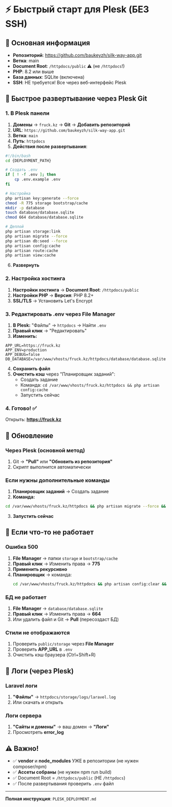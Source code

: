 # ⚡ Быстрый старт для Plesk (БЕЗ SSH)

## 🎯 Основная информация

- **Репозиторий**: https://github.com/baukeyzh/silk-way-app.git
- **Ветка**: main
- **Document Root**: `/httpdocs/public` ⚠️ (не `/httpdocs`!)
- **PHP**: 8.2 или выше
- **База данных**: SQLite (включена)
- **SSH**: НЕ требуется! Все через веб-интерфейс Plesk

## 🚀 Быстрое развертывание через Plesk Git

### 1. В Plesk панели

1. **Домены** → `fruck.kz` → **Git** → **Добавить репозиторий**
2. **URL**: `https://github.com/baukeyzh/silk-way-app.git`
3. **Ветка**: `main`
4. **Путь**: `httpdocs`
5. **Действия после развертывания**:

```bash
#!/bin/bash
cd {DEPLOYMENT_PATH}

# Создать .env
if [ ! -f .env ]; then
    cp .env.example .env
fi

# Настройка
php artisan key:generate --force
chmod -R 775 storage bootstrap/cache
mkdir -p database
touch database/database.sqlite
chmod 664 database/database.sqlite

# Деплой
php artisan storage:link
php artisan migrate --force
php artisan db:seed --force
php artisan config:cache
php artisan route:cache
php artisan view:cache
```

6. **Развернуть**

### 2. Настройка хостинга

1. **Настройки хостинга** → **Document Root**: `/httpdocs/public`
2. **Настройки PHP** → **Версия**: PHP 8.2+
3. **SSL/TLS** → Установить Let's Encrypt

### 3. Редактировать .env через File Manager

1. **В Plesk:** "Файлы" → `httpdocs` → Найти `.env`
2. **Правый клик** → "Редактировать"
3. **Изменить:**

```env
APP_URL=https://fruck.kz
APP_ENV=production
APP_DEBUG=false
DB_DATABASE=/var/www/vhosts/fruck.kz/httpdocs/database/database.sqlite
```

4. **Сохранить файл**
5. **Очистить кэш** через "Планировщик заданий":
   - Создать задание
   - Команда: `cd /var/www/vhosts/fruck.kz/httpdocs && php artisan config:cache`
   - Запустить сейчас

### 4. Готово! ✅

Открыть: **https://fruck.kz**

## 🔄 Обновление

### Через Plesk (основной метод)
1. Git → **"Pull"** или **"Обновить из репозитория"**
2. Скрипт выполнится автоматически

### Если нужны дополнительные команды
1. **Планировщик заданий** → Создать задание
2. **Команда:**
```bash
cd /var/www/vhosts/fruck.kz/httpdocs && php artisan migrate --force && php artisan config:cache
```
3. **Запустить сейчас**

## 🐛 Если что-то не работает

### Ошибка 500
1. **File Manager** → папки `storage` и `bootstrap/cache`
2. **Правый клик** → Изменить права → **775**
3. **Применить рекурсивно**
4. **Планировщик** → команда:
   ```bash
   cd /var/www/vhosts/fruck.kz/httpdocs && php artisan config:clear && php artisan cache:clear
   ```

### БД не работает
1. **File Manager** → `database/database.sqlite`
2. **Правый клик** → Изменить права → **664**
3. Или удалить файл и Git → **Pull** (пересоздаст БД)

### Стили не отображаются
1. Проверить `public/storage` через **File Manager**
2. Проверить **APP_URL** в `.env`
3. Очистить кэш браузера (Ctrl+Shift+R)

## 📝 Логи (через Plesk)

### Laravel логи
1. **"Файлы"** → `httpdocs/storage/logs/laravel.log`
2. Или скачать и открыть

### Логи сервера
1. **"Сайты и домены"** → ваш домен → **"Логи"**
2. Просмотреть **error_log**

## ⚠️ Важно!

- ✅ **vendor** и **node_modules** УЖЕ в репозитории (не нужен composer/npm)
- ✅ **Ассеты собраны** (не нужен npm run build)
- ✅ Document Root = `/httpdocs/public` (НЕ `/httpdocs`)
- ✅ После развертывания проверить `.env` файл

---

**Полная инструкция**: `PLESK_DEPLOYMENT.md`


